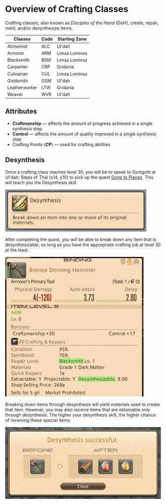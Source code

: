 # Overview of Crafting Classes

Crafting classes, also known as *Disciples of the Hand* (DoH), create, repair, meld, and/or desynthesize items.

| Classes       | Code | Starting Zone |
|---------------|------|---------------|
| Alchemist     | ALC  | Ul'dah        |
| Armorer       | ARM  | Limsa Lominsa |
| Blacksmith    | BSM  | Limsa Lominsa |
| Carpenter     | CRP  | Gridania      |
| Culinarian    | CUL  | Limsa Lominsa |
| Goldsmith     | GSM  | Ul'dah        |
| Leatherworker | LTW  | Gridania      |
| Weaver        | WVR  | Ul'dah        |

## Attributes

- **Craftmanship** — affects the amount of progress achieved in a single synthesis step
- **Control** — affects the amount of quality improved in a single synthesis step
- Crafting Points (**CP**) — used for crafting abilities

## Desynthesis

Once a crafting class reaches level 30, you will be to speak to Syntgoht at Ul'dah: Steps of Thal (x14, y10) to pick up the quest [Gone to Pieces](https://na.finalfantasyxiv.com/lodestone/playguide/db/quest/b507ad2d3bb/). This will teach you the Desynthesis skill.

![Desynthesis: Break down an item into one or more of its original materials.](/assets/images/crafting-desynthesis.png)

After completing the quest, you will be able to break down any item that is desynthesizable, so long as you have the appropriate crafting job at level 30 at the least.

![](/assets/images/crafting-desynthesis-item.png)

Breaking down items through desynthesis will yield materials used to create that item. However, you may also receive items that are obtainable only through desynthesis. The higher your desynthesis skill, the higher chance of receiving these special items.

![](/assets/images/crafting-desynthesis-successful.png)
